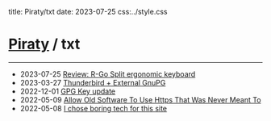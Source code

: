 title: Piraty/txt
date: 2023-07-25
css:../style.css

# [Piraty](../index.md) / txt

---

* 2023-07-25 [Review: R-Go Split ergonomic keyboard](./review-rgo-split.md)
* 2023-03-27 [Thunderbird + External GnuPG](./thunderbird-external-gnupg.md)
* 2022-12-01 [GPG Key update](./gpg-key-update-2022-12-01.md)
* 2022-05-09 [Allow Old Software To Use Https That Was Never Meant To](./socat-ssl-proxy.md)
* 2022-05-08 [I chose boring tech for this site](./blog-intro.md)
